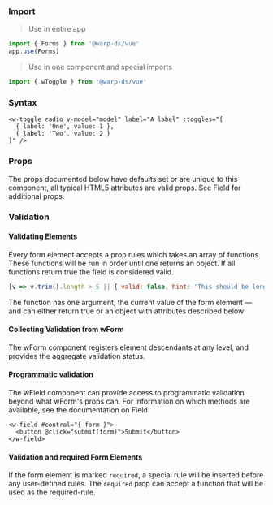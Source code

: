 ### Import

> Use in entire app
```js
import { Forms } from '@warp-ds/vue'
app.use(Forms)
```

> Use in one component and special imports
```js
import { wToggle } from '@warp-ds/vue'
```

### Syntax

```vue
<w-toggle radio v-model="model" label="A label" :toggles="[
  { label: 'One', value: 1 },
  { label: 'Two', value: 2 }
]" />
```

### Props

The props documented below have defaults set or are unique to this component, all typical HTML5 attributes are valid props. See Field for additional props.

<api-table type=vue component="Toggle"/>

### Validation
#### Validating Elements
Every form element accepts a prop rules which takes an array of functions. These functions will be run in order until one returns an object. If all functions return true the field is considered valid.

```js
[v => v.trim().length > 5 || { valid: false, hint: 'This should be longer' }]
```

The function has one argument, the current value of the form element — and can either return true or an object with attributes described below

<api-table type=vue component="InputAttributes"/>

#### Collecting Validation from wForm
The wForm component registers element descendants at any level, and provides the aggregate validation status.

<api-table type=vue component="InputValidation"/>

#### Programmatic validation
The wField component can provide access to programmatic validation beyond what wForm's props can. For information on which methods are available, see the documentation on Field.

```vue
<w-field #control="{ form }">
  <button @click="submit(form)">Submit</button>
</w-field>
```

#### Validation and required Form Elements
If the form element is marked `required`, a special rule will be inserted before any user-defined rules.
The `required` prop can accept a function that will be used as the required-rule.

